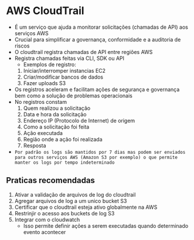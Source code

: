 # **AWS CloudTrail**

- É um serviço que ajuda a monitorar solicitações (chamadas de API) aos serviços AWS
- Crucial para simplificar a governança, conformidade e a auditoria de riscos
- O cloudtrail registra chamadas de API entre regiões AWS
- Registra chamadas feitas via CLI, SDK ou API
  - Exemplos de registro:
  1. Iniciar/interromper instancias EC2
  2. Criar/modificar bancos de dados
  3. Fazer uploads S3
- Os registros aceleram e facilitam ações de segurança e governança bem como a solução de problemas operacionais
- No registros constam
  1. Quem realizou a solicitação
  2. Data e hora da solicitação
  3. Endereço IP (Protocolo de Internet) de origem
  4. Como a solicitação foi feita
  5. Ação executada
  6. Região onde a ação foi realizada
  7. Resposta
- `Por padrão os logs são mantidos por 7 dias mas podem ser enviados para outros serviços AWS (Amazon S3 por exemplo) o que permite manter os logs por tempo indeterminado`

## **Praticas recomendadas**

1. Ativar a validação de arquivos de log do cloudtrail
2. Agregar arquivos de log a um unico bucket S3
3. Certificar que o cloudtrail esteja ativo globalmente na AWS
4. Restrinjir o acesso aos buckets de log S3
5. Integrar com o cloudwatch
   - Isso permite definir ações a serem executadas quando determinado evento acontecer

